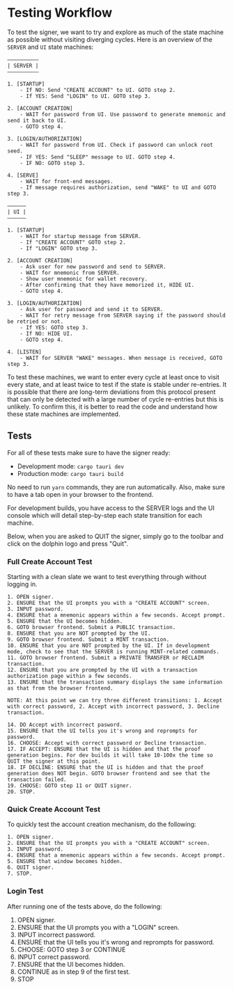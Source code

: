 # Testing Workflow

To test the signer, we want to try and explore as much of the state machine as possible without visiting diverging cycles. Here is an overview of the `SERVER` and `UI` state machines:

```text
——————————
| SERVER |
——————————

1. [STARTUP]
    - If NO: Send "CREATE ACCOUNT" to UI. GOTO step 2.
    - If YES: Send "LOGIN" to UI. GOTO step 3.

2. [ACCOUNT CREATION]
    - WAIT for password from UI. Use password to generate mnemonic and send it back to UI.
    - GOTO step 4.

3. [LOGIN/AUTHORIZATION]
    - WAIT for password from UI. Check if password can unlock root seed.
    - IF YES: Send "SLEEP" message to UI. GOTO step 4.
    - IF NO: GOTO step 3.

4. [SERVE]
    - WAIT for front-end messages.
    - If message requires authorization, send "WAKE" to UI and GOTO step 3.
```

```text
——————
| UI |
——————

1. [STARTUP]
    - WAIT for startup message from SERVER.
    - If "CREATE ACCOUNT" GOTO step 2.
    - If "LOGIN" GOTO step 3.

2. [ACCOUNT CREATION]
    - Ask user for new password and send to SERVER.
    - WAIT for mnemonic from SERVER.
    - Show user mnemonic for wallet recovery.
    - After confirming that they have memorized it, HIDE UI.
    - GOTO step 4.

3. [LOGIN/AUTHORIZATION]
    - Ask user for password and send it to SERVER.
    - WAIT for retry message from SERVER saying if the password should be retried or not.
    - If YES: GOTO step 3.
    - If NO: HIDE UI.
    - GOTO step 4.

4. [LISTEN]
    - WAIT for SERVER "WAKE" messages. When message is received, GOTO step 3.
```

To test these machines, we want to enter every cycle at least once to visit every state, and at least twice to test if the state is stable under re-entries. It is possible that there are long-term deviations from this protocol present that can only be detected with a large number of cycle re-entries but this is unlikely. To confirm this, it is better to read the code and understand how these state machines are implemented. 

## Tests

For all of these tests make sure to have the signer ready:

- Development mode: `cargo tauri dev`
- Production mode: `cargo tauri build`

No need to run `yarn` commands, they are run automatically. Also, make sure to have a tab open in your browser to the frontend.

For development builds, you have access to the SERVER logs and the UI console which will detail step-by-step each state transition for each machine.

Below, when you are asked to QUIT the signer, simply go to the toolbar and click on the dolphin logo and press "Quit".

### Full Create Account Test

Starting with a clean slate we want to test everything through without logging in.

```text
1. OPEN signer.
2. ENSURE that the UI prompts you with a "CREATE ACCOUNT" screen.
3. INPUT password.
4. ENSURE that a mnemonic appears within a few seconds. Accept prompt.
5. ENSURE that the UI becomes hidden.
6. GOTO browser frontend. Submit a PUBLIC transaction.
8. ENSURE that you are NOT prompted by the UI.
9. GOTO browser frontend. Submit a MINT transaction.
10. ENSURE that you are NOT prompted by the UI. If in development mode, check to see that the SERVER is running MINT-related commands.
11. GOTO browser frontend. Submit a PRIVATE TRANSFER or RECLAIM transaction.
12. ENSURE that you are prompted by the UI with a transaction authorization page within a few seconds.
13. ENSURE that the transaction summary displays the same information as that from the browser frontend.

NOTE: At this point we can try three different transitions: 1. Accept with correct password, 2. Accept with incorrect password, 3. Decline transaction.

14. DO Accept with incorrect pasword.
15. ENSURE that the UI tells you it's wrong and reprompts for password.
16. CHOOSE: Accept with correct password or Decline transaction.
17. IF ACCEPT: ENSURE that the UI is hidden and that the proof generation begins. For dev builds it will take 10-100x the time so QUIT the signer at this point.
18. IF DECLINE: ENSURE that the UI is hidden and that the proof generation does NOT begin. GOTO browser frontend and see that the transaction failed.
19. CHOOSE: GOTO step 11 or QUIT signer.
20. STOP.
```

### Quick Create Account Test

To quickly test the account creation mechanism, do the following:

```text
1. OPEN signer.
2. ENSURE that the UI prompts you with a "CREATE ACCOUNT" screen.
3. INPUT password.
4. ENSURE that a mnemonic appears within a few seconds. Accept prompt.
5. ENSURE that window becomes hidden.
6. QUIT signer.
7. STOP.
```

### Login Test

After running one of the tests above, do the following:

1. OPEN signer.
2. ENSURE that the UI prompts you with a "LOGIN" screen.
3. INPUT incorrect password.
4. ENSURE that the UI tells you it's wrong and reprompts for password.
5. CHOOSE: GOTO step 3 or CONTINUE
6. INPUT correct password.
7. ENSURE that the UI becomes hidden.
8. CONTINUE as in step 9 of the first test.
9. STOP

